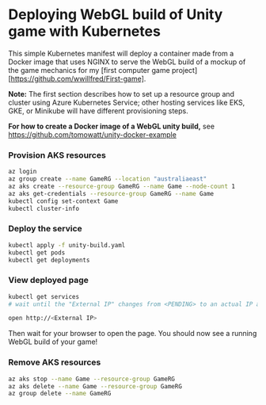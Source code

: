 # Deploying WebGL build of Unity game with Kubernetes

This simple Kubernetes manifest will deploy a container made from a Docker image that uses NGINX to serve the WebGL build of a mockup of the game mechanics for my [first computer game project][https://github.com/wwillfred/First-game].

**Note:** The first section describes how to set up a resource group and cluster using Azure Kubernetes Service; other hosting services like EKS, GKE, or Minikube will have different provisioning steps.

**For how to create a Docker image of a WebGL unity build,** see https://github.com/tomowatt/unity-docker-example 

### Provision AKS resources
```zsh
az login
az group create --name GameRG --location "australiaeast"
az aks create --resource-group GameRG --name Game --node-count 1
az aks get-credentials --resource-group GameRG --name Game
kubectl config set-context Game
kubectl cluster-info
```

### Deploy the service
```zsh
kubectl apply -f unity-build.yaml
kubectl get pods
kubectl get deployments
```

### View deployed page
```zsh
kubectl get services
# wait until the "External IP" changes from <PENDING> to an actual IP address

open http://<External IP>
```
Then wait for your browser to open the page. You should now see a running WebGL build of your game!

### Remove AKS resources
```zsh
az aks stop --name Game --resource-group GameRG
az aks delete --name Game --resource-group GameRG
az group delete --name GameRG
```
